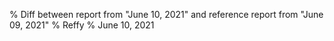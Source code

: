 % Diff between report from "June 10, 2021" and reference report from "June 09, 2021"
% Reffy
% June 10, 2021

